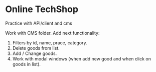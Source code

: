 # Online TechShop
Practice with API/client and cms

Work with CMS folder. Add next functionality:
1. Filters by id, name, prace, category.
2. Delete goods from list.
3. Add / Change goods.
4. Work with modal windows (when add new good and when click on goods in list).

